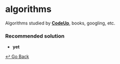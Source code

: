 # algorithms

Algorithms studied by **[CodeUp](https://codeup.kr/index.php)**, books, googling, etc.

### Recommended solution

- **yet**

[↩️ Go Back](https://github.com/lisy0123/Study/tree/master/python)

